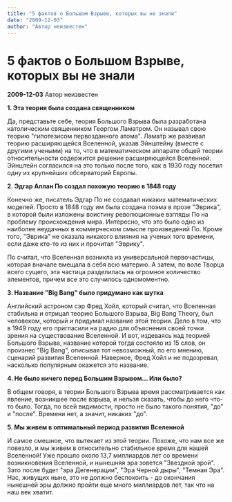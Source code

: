 ```yaml
---
title: "5 фактов о Большом Взрыве, которых вы не знали"
date: "2009-12-03"
author: "Автор неизвестен"
---
```


# 5 фактов о Большом Взрыве, которых вы не знали

**2009-12-03** Автор неизвестен

**1. Эта теория была создана священником**

Да, представьте себе, теория Большого Взрыва была разработана католическим священником Георгом Ламатром. Он называл свою теорию "гипотезисом первозданного атома". Ламатр же развивал теорию расширяющейся Вселенной, указав Эйнштейну (вместе с другими учеными) на то, что в математическом аппарате общей теории относительности содержится решение расширяющейся Вселенной. Эйнштейн согласился на это только после того, как в 1930 году посетил одну из крупнейших обсерваторий Европы.

**2. Эдгар Аллан По создал похожую теорию в 1848 году**

Конечно же, писатель Эдгар По не создавал никаких математических моделей. Просто в 1848 году им была создана поэма в прозе "Эврика", в которой были изложены воистину революционные взгляды По на проблему происхождения мира. Интересно, что это было одно из наиболее неудачных в коммерческом смысле произведений По. Кроме того, "Эврика" не оказала никакого влияния на ученых того времени, если даже кто-то из них и прочитал "Эврику".

По считал, что Вселенная возникла из универсальной первочастицы, которая вначале вмещала в себя всю материю. А затем, по воле Творца всего сущего, эта частица разделилась на огромное количество элементов, причем все это случилось одномоментно.

**3. Название "Big Bang" было придумано как шутка**

Английский астроном сэр Фред Хойл, который считал, что Вселенная стабильна и отрицал теорию Большого Взрыва, Big Bang Theory, был человеком, который и придумал название этой теории. Дело в том, что в 1949 году его пригласили на радио для объяснения своей точки зрения на существование Вселенной. И вот, издеваясь над теорией Большого Взрыва, название которой тогда состояло из 15 слов, он произнес "Big Bang", описывая тот невозможный, по его мнению, сценарий развития Вселенной. Наверное, Фред Хойл и не подозревал, насколько популярным окажется это название.

**4. Не было ничего перед Большим Взрывом... Или было?**

В общем говоря, в теории Большого Взрыва время рассматривается как явление, возникшее после взрыва, и нельзя сказать, чтобы до него что-то было. Тогда, по всей видимости, просто не было такого понятия, "до" и "после". Времени нет, а значит, никаких "до".

**5. Мы живем в оптимальный период развития Вселенной**

И самое смешное, что вытекает из этой теории. Похоже, что нам все же повезло, и мы живем в относительно стабильное время для нашей Вселенной! Уже прошло около 13,7 миллиардов лет со времени возникновения Вселенной, и нынешняя эра зовется "Звездной эрой". Зато после будет "эра Дегенерации", "Эра Черной дыры", "Темная Эра". Нас, живущих ныне, это не должно беспокоить - до окончания нынешней эры должно пройти еще много миллиардов лет, так что на наш век хватит.